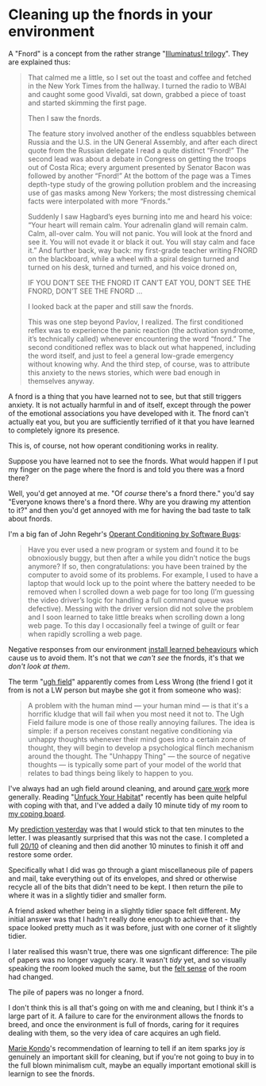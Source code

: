 # Cleaning up the fnords in your environment

A "Fnord" is a concept from the rather strange "[Illuminatus! trilogy](https://amzn.to/2SG4PRi)". They are explained thus:

> That calmed me a little, so I set out the toast and coffee and fetched in the New York Times from the hallway. I turned the radio to WBAI and caught some good Vivaldi, sat down, grabbed a piece of toast and started skimming the first page.
>
> Then I saw the fnords.
>
> The feature story involved another of the endless squabbles between Russia and the U.S. in the UN General Assembly, and after each direct quote from the Russian delegate I read a quite distinct “Fnord!” The second lead was about a debate in Congress on getting the troops out of Costa Rica; every argument presented by Senator Bacon was followed by another “Fnord!” At the bottom of the page was a Times depth-type study of the growing pollution problem and the increasing use of gas masks among New Yorkers; the most distressing chemical facts were interpolated with more “Fnords.”
>
> Suddenly I saw Hagbard’s eyes burning into me and heard his voice: “Your heart will remain calm. Your adrenalin gland will remain calm. Calm, all-over calm. You will not panic. You will look at the fnord and see it. You will not evade it or black it out. You will stay calm and face it.” And further back, way back: my first-grade teacher writing FNORD on the blackboard, while a wheel with a spiral design turned and turned on his desk, turned and turned, and his voice droned on,
>
> IF YOU DON’T SEE THE FNORD IT CAN’T EAT YOU, DON’T SEE THE FNORD, DON’T SEE THE FNORD …
>
> I looked back at the paper and still saw the fnords.
>
> This was one step beyond Pavlov, I realized. The first conditioned reflex was to experience the panic reaction (the activation syndrome, it’s technically called) whenever encountering the word “fnord.” The second conditioned reflex was to black out what happened, including the word itself, and just to feel a general low-grade emergency without knowing why. And the third step, of course, was to attribute this anxiety to the news stories, which were bad enough in themselves anyway.

A fnord is a thing that you have learned not to see, but that still triggers anxiety. It is not actually harmful in and of itself, except through the power of the emotional associations you have developed with it. The fnord can't actually eat you, but you are sufficiently terrified of it that you have learned to completely ignore its presence.

This is, of course, not how operant conditioning works in reality.

Suppose you have learned not to see the fnords. What would happen if I put my finger on the page where the fnord is and told you there was a fnord there?

Well, you'd get annoyed at me. "Of *course* there's a fnord there." you'd say "Everyone knows there's a fnord there. Why are you drawing my attention to it?" and then you'd get annoyed with me for having the bad taste to talk about fnords.

I'm a big fan of John Regehr's [Operant Conditioning by Software Bugs](https://blog.regehr.org/archives/861):

> Have you ever used a new program or system and found it to be obnoxiously buggy, but then after a while you didn’t notice the bugs anymore? If so, then congratulations: you have been trained by the computer to avoid some of its problems. For example, I used to have a laptop that would lock up to the point where the battery needed to be removed when I scrolled down a web page for too long (I’m guessing the video driver’s logic for handling a full command queue was defective). Messing with the driver version did not solve the problem and I soon learned to take little breaks when scrolling down a long web page. To this day I occasionally feel a twinge of guilt or fear when rapidly scrolling a web page.

Negative responses from our environment [install learned beheaviours](https://notebook.drmaciver.com/posts/2020-02-20-09:31.html) which cause us to avoid them. It's not that we *can't see* the fnords, it's that we *don't look at them*.

The term "[ugh field](https://www.lesswrong.com/posts/EFQ3F6kmt4WHXRqik/ugh-fields)" apparently comes from Less Wrong (the friend I got it from is not a LW person but maybe she got it from someone who was):

> A problem with the human mind — your human mind — is that it's a horrific kludge that will fail when you most need it not to. The Ugh Field failure mode is one of those really annoying failures. The idea is simple: if a person receives constant negative conditioning via unhappy thoughts whenever their mind goes into a certain zone of thought, they will begin to develop a psychological flinch mechanism around the thought. The "Unhappy Thing" — the source of negative thoughts — is typically some part of your model of the world that relates to bad things being likely to happen to you.

I've always had an ugh field around cleaning, and around [care work](https://notebook.drmaciver.com/posts/2020-04-30-15:20.html) more generally. Reading "[Unfuck Your Habitat](https://amzn.to/2A4sFjg)" recently has been quite helpful with coping with that, and I've added a daily 10 minute tidy of my room to [my coping board](https://howtosurvivementalillness.tumblr.com/post/162396810334/how-to-make-and-use-a-coping-board).

My [prediction yesterday](https://notebook.drmaciver.com/posts/2020-05-05-08:59.html) was that I would stick to that ten minutes to the letter. I was pleasantly surprised that this was not the case. I completed a full [20/10](https://www.unfuckyourhabitat.com/whats-a-2010/) of cleaning and then did another 10 minutes to finish it off and restore some order.

Specifically what I did was go through a giant miscellaneous pile of papers and mail, take everything out of its envelopes, and shred or otherwise recycle all of the bits that didn't need to be kept. I then return the pile to where it was in a slightly tidier and smaller form.

A friend asked whether being in a slightly tidier space felt different. My initial answer was that I hadn't really done enough to achieve that - the space looked pretty much as it was before, just with one corner of it slightly tidier.

I later realised this wasn't true, there was one signficant difference: The pile of papers was no longer vaguely scary.
It wasn't *tidy* yet, and so visually speaking the room looked much the same, but the [felt sense](https://focusing.org/sixsteps) of the room had changed.

The pile of papers was no longer a fnord.

I don't think this is all that's going on with me and cleaning, but I think it's a large part of it. A failure to care for the environment allows the fnords to breed, and once the environment is full of fnords, caring for it requires dealing with them, so the very idea of care acquires an ugh field.

[Marie Kondo](https://amzn.to/2L1VcrS)'s recommendation of learning to tell if an item sparks joy *is* genuinely an important skill for cleaning, but if you're not going to buy in to the full blown minimalism cult, maybe an equally important emotional skill is learnign to see the fnords.
